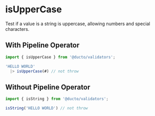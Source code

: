 # isUpperCase

Test if a value is a string is uppercase, allowing numbers and special characters.

## With Pipeline Operator

```javascript
import { isUpperCase } from '@ducto/validators';

'HELLO WORLD'
  |> isUpperCase(#) // not throw
```

## Without Pipeline Operator

```javascript
import { isString } from '@ducto/validators';

isString('HELLO WORLD') // not throw
```
